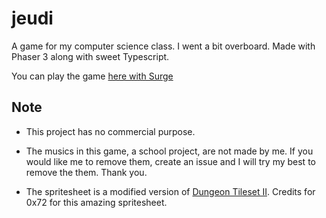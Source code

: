 # jeudi
 A game for my computer science class. I went a bit overboard. Made with Phaser 3 along with sweet Typescript.

You can play the game [here with Surge](https://jeudi.surge.sh)

## Note

- This project has no commercial purpose.

- The musics in this game, a school project, are not made by me. If you would like me to remove them, create an issue and I will try my best to remove the them. Thank you.

- The spritesheet is a modified version of [Dungeon Tileset II](https://0x72.itch.io/dungeontileset-ii). Credits for 0x72 for this amazing spritesheet.